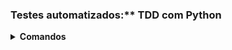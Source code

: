 ### Testes automatizados:** TDD com Python

<details>
    <summary><strong>Comandos</strong></summary>
    <br>
    Rodar o comando em cima da Classe para iniciar um teste
    ```
    Ctrl + Shift + t
    ```
    Rodar os testes pelo terminal:
    ```python
    python -m unittest src/leilao/test_dominio.py
    ```
</details>